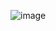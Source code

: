 ![image](https://user-images.githubusercontent.com/65178646/233792050-cc44632f-a2a0-41e6-9734-b19c738eab51.png)
